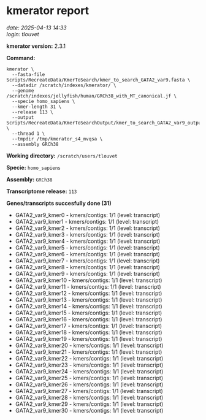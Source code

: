 # kmerator report
*date: 2025-04-13 14:33*  
*login: tlouvet*

**kmerator version:** 2.3.1

**Command:**

```
kmerator \
  --fasta-file Scripts/RecreateData/KmerToSearch/kmer_to_search_GATA2_var9.fasta \
  --datadir /scratch/indexes/kmerator/ \
  --genome /scratch/indexes/jellyfish/human/GRCh38_with_MT_canonical.jf \
  --specie homo_sapiens \
  --kmer-length 31 \
  --release 113 \
  --output Scripts/RecreateData/KmerToSearchOutput/kmer_to_search_GATA2_var9_output \
  --thread 1 \
  --tmpdir /tmp/kmerator_s4_mvqsa \
  --assembly GRCh38
```

**Working directory:** `/scratch/users/tlouvet`

**Specie:** `homo_sapiens`

**Assembly:** `GRCh38`

**Transcriptome release:** `113`

**Genes/transcripts succesfully done (31)**

- GATA2_var9_kmer0 - kmers/contigs: 1/1 (level: transcript)
- GATA2_var9_kmer1 - kmers/contigs: 1/1 (level: transcript)
- GATA2_var9_kmer2 - kmers/contigs: 1/1 (level: transcript)
- GATA2_var9_kmer3 - kmers/contigs: 1/1 (level: transcript)
- GATA2_var9_kmer4 - kmers/contigs: 1/1 (level: transcript)
- GATA2_var9_kmer5 - kmers/contigs: 1/1 (level: transcript)
- GATA2_var9_kmer6 - kmers/contigs: 1/1 (level: transcript)
- GATA2_var9_kmer7 - kmers/contigs: 1/1 (level: transcript)
- GATA2_var9_kmer8 - kmers/contigs: 1/1 (level: transcript)
- GATA2_var9_kmer9 - kmers/contigs: 1/1 (level: transcript)
- GATA2_var9_kmer10 - kmers/contigs: 1/1 (level: transcript)
- GATA2_var9_kmer11 - kmers/contigs: 1/1 (level: transcript)
- GATA2_var9_kmer12 - kmers/contigs: 1/1 (level: transcript)
- GATA2_var9_kmer13 - kmers/contigs: 1/1 (level: transcript)
- GATA2_var9_kmer14 - kmers/contigs: 1/1 (level: transcript)
- GATA2_var9_kmer15 - kmers/contigs: 1/1 (level: transcript)
- GATA2_var9_kmer16 - kmers/contigs: 1/1 (level: transcript)
- GATA2_var9_kmer17 - kmers/contigs: 1/1 (level: transcript)
- GATA2_var9_kmer18 - kmers/contigs: 1/1 (level: transcript)
- GATA2_var9_kmer19 - kmers/contigs: 1/1 (level: transcript)
- GATA2_var9_kmer20 - kmers/contigs: 1/1 (level: transcript)
- GATA2_var9_kmer21 - kmers/contigs: 1/1 (level: transcript)
- GATA2_var9_kmer22 - kmers/contigs: 1/1 (level: transcript)
- GATA2_var9_kmer23 - kmers/contigs: 1/1 (level: transcript)
- GATA2_var9_kmer24 - kmers/contigs: 1/1 (level: transcript)
- GATA2_var9_kmer25 - kmers/contigs: 1/1 (level: transcript)
- GATA2_var9_kmer26 - kmers/contigs: 1/1 (level: transcript)
- GATA2_var9_kmer27 - kmers/contigs: 1/1 (level: transcript)
- GATA2_var9_kmer28 - kmers/contigs: 1/1 (level: transcript)
- GATA2_var9_kmer29 - kmers/contigs: 1/1 (level: transcript)
- GATA2_var9_kmer30 - kmers/contigs: 1/1 (level: transcript)
